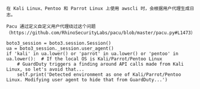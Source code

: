 	在 Kali Linux、Pentoo 和 Parrot Linux 上使用 awscli 时，会根据用户代理生成日志。

	Pacu 通过定义自定义用户代理绕过这个问题（https://github.com/RhinoSecurityLabs/pacu/blob/master/pacu.py#L1473）

	boto3_session = boto3.session.Session()
	ua = boto3_session._session.user_agent()
	if 'kali' in ua.lower() or 'parrot' in ua.lower() or 'pentoo' in ua.lower():  # If the local OS is Kali/Parrot/Pentoo Linux
	    # GuardDuty triggers a finding around API calls made from Kali Linux, so let's avoid that...
	    self.print('Detected environment as one of Kali/Parrot/Pentoo Linux. Modifying user agent to hide that from GuardDuty...')